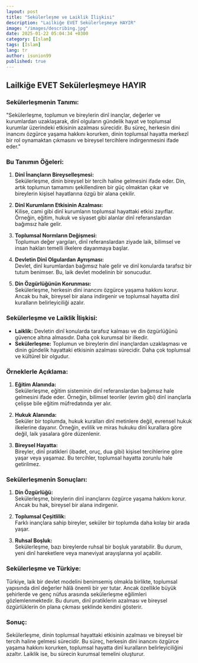 ```yaml
---
layout: post
title: "Sekülerleşme ve Laiklik İlişkisi"
description: "Lailkiğe EVET Sekülerleşmeye HAYIR"
image: "/images/describing.jpg"
date: 2025-01-22 05:04:34 +0300
category: [Islam]
tags: [Islam]
lang: tr
author: isunion99
published: true
---
```


## **Lailkiğe EVET Sekülerleşmeye HAYIR**

### **Sekülerleşmenin Tanımı:**
"Sekülerleşme, toplumun ve bireylerin dinî inançlar, değerler ve kurumlardan uzaklaşarak, dinî olguların gündelik hayat ve toplumsal kurumlar üzerindeki etkisinin azalması sürecidir. Bu süreç, herkesin dini inancını özgürce yaşama hakkını korurken, dinin toplumsal hayatta merkezî bir rol oynamaktan çıkmasını ve bireysel tercihlere indirgenmesini ifade eder."

 

### **Bu Tanımın Öğeleri:**
1. **Dinî İnançların Bireyselleşmesi:**  
   Sekülerleşme, dinin bireysel bir tercih haline gelmesini ifade eder. Din, artık toplumun tamamını şekillendiren bir güç olmaktan çıkar ve bireylerin kişisel hayatlarına özgü bir alana çekilir.

2. **Dinî Kurumların Etkisinin Azalması:**  
   Kilise, cami gibi dinî kurumların toplumsal hayattaki etkisi zayıflar. Örneğin, eğitim, hukuk ve siyaset gibi alanlar dinî referanslardan bağımsız hale gelir.

3. **Toplumsal Normların Değişmesi:**  
   Toplumun değer yargıları, dinî referanslardan ziyade laik, bilimsel ve insan hakları temelli ilkelere dayanmaya başlar.

4. **Devletin Dinî Olgulardan Ayrışması:**  
   Devlet, dinî kurumlardan bağımsız hale gelir ve dinî konularda tarafsız bir tutum benimser. Bu, laik devlet modelinin bir sonucudur.

5. **Din Özgürlüğünün Korunması:**  
   Sekülerleşme, herkesin dini inancını özgürce yaşama hakkını korur. Ancak bu hak, bireysel bir alana indirgenir ve toplumsal hayatta dinî kuralların belirleyiciliği azalır.

 

### **Sekülerleşme ve Laiklik İlişkisi:**
- **Laiklik:** Devletin dinî konularda tarafsız kalması ve din özgürlüğünü güvence altına almasıdır. Daha çok kurumsal bir ilkedir.
- **Sekülerleşme:** Toplumun ve bireylerin dinî inançlardan uzaklaşması ve dinin gündelik hayattaki etkisinin azalması sürecidir. Daha çok toplumsal ve kültürel bir olgudur.
 

### **Örneklerle Açıklama:**
1. **Eğitim Alanında:**  
   Sekülerleşme, eğitim sisteminin dinî referanslardan bağımsız hale gelmesini ifade eder. Örneğin, bilimsel teoriler (evrim gibi) dinî inançlarla çelişse bile eğitim müfredatında yer alır.

2. **Hukuk Alanında:**  
   Seküler bir toplumda, hukuk kuralları dinî metinlere değil, evrensel hukuk ilkelerine dayanır. Örneğin, evlilik ve miras hukuku dinî kurallara göre değil, laik yasalara göre düzenlenir.

3. **Bireysel Hayatta:**  
   Bireyler, dinî pratikleri (ibadet, oruç, dua gibi) kişisel tercihlerine göre yaşar veya yaşamaz. Bu tercihler, toplumsal hayatta zorunlu hale getirilmez.
 

### **Sekülerleşmenin Sonuçları:**
1. **Din Özgürlüğü:**  
   Sekülerleşme, bireylerin dinî inançlarını özgürce yaşama hakkını korur. Ancak bu hak, bireysel bir alana indirgenir.

2. **Toplumsal Çeşitlilik:**  
   Farklı inançlara sahip bireyler, seküler bir toplumda daha kolay bir arada yaşar.

3. **Ruhsal Boşluk:**  
   Sekülerleşme, bazı bireylerde ruhsal bir boşluk yaratabilir. Bu durum, yeni dinî hareketlere veya maneviyat arayışlarına yol açabilir.

 

### **Sekülerleşme ve Türkiye:**
Türkiye, laik bir devlet modelini benimsemiş olmakla birlikte, toplumsal yapısında dinî değerler hâlâ önemli bir yer tutar. Ancak özellikle büyük şehirlerde ve genç nüfus arasında sekülerleşme eğilimleri gözlemlenmektedir. Bu durum, dinî pratiklerin azalması ve bireysel özgürlüklerin ön plana çıkması şeklinde kendini gösterir.
 

### **Sonuç:**
Sekülerleşme, dinin toplumsal hayattaki etkisinin azalması ve bireysel bir tercih haline gelmesi sürecidir. Bu süreç, herkesin dini inancını özgürce yaşama hakkını korurken, toplumsal hayatta dinî kuralların belirleyiciliğini azaltır. Laiklik ise, bu sürecin kurumsal temelini oluşturur.
 
